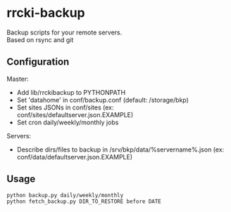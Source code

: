rrcki-backup
============
Backup scripts for your remote servers.  
Based on rsync and git

Configuration
-------------
Master:
*   Add lib/rrckibackup to PYTHONPATH
*   Set 'datahome' in conf/backup.conf (default: /storage/bkp)
*   Set sites JSONs in conf/sites (ex: conf/sites/defaultserver.json.EXAMPLE)
*   Set cron daily/weekly/monthly jobs 
     
Servers:
*   Describe dirs/files to backup in /srv/bkp/data/%servername%.json (ex: conf/data/defaultserver.json.EXAMPLE)

Usage
-----
    python backup.py daily/weekly/monthly
    python fetch_backup.py DIR_TO_RESTORE before DATE
